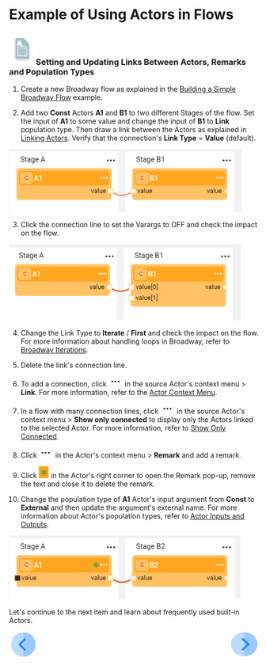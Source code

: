 # Example of Using Actors in Flows


### ![](/academy/images/example.png)Setting and Updating Links Between Actors, Remarks and Population Types

1. Create a new Broadway flow as explained in the [Building a Simple Broadway Flow](05a_create_broadway_flow_example.md#example---building-a-simple-broadway-flow) example. 

2. Add two **Const** Actors **A1** and **B1** to two different Stages of the flow. Set the input of **A1** to some value and change the input of **B1** to **Link** population type. Then draw a link between the Actors as explained in [Linking Actors](/articles/19_Broadway/07_broadway_flow_linking_actors.md). Verify that the connection's **Link Type** = **Value** (default). 

![image](images/08_link_type_1.PNG)

3. Click the connection line to set the Varargs to OFF and check the impact on the flow.

![image](images/08_link_type_vararg.PNG)

4. Change the Link Type to **Iterate** / **First** and check the impact on the flow. For more information about handling loops in Broadway, refer to [Broadway Iterations](/articles/19_Broadway/21_iterations.md). 
5. Delete the link's connection line.  
6. To add a connection, click ![image](images/three_dots_icon.png) in the source Actor's context menu > **Link**. For more information, refer to the [Actor Context Menu](/articles/19_Broadway/18_broadway_flow_window.md#actor-context-menu).
7. In a flow with many connection lines, click ![image](images/three_dots_icon.png) in the source Actor's context menu > **Show only connected** to display only the Actors linked to the selected Actor. For more information, refer to [Show Only Connected](/articles/19_Broadway/08_show_only_connected_actors.md).
8. Click ![image](images/three_dots_icon.png) in the Actor's context menu > **Remark** and add a remark.
9. Click ![image](images/green_asterisk.PNG) in the Actor's right corner to open the Remark pop-up, remove the text and close it to delete the remark.

10. Change the population type of **A1** Actor's input argument  from **Const** to **External** and then update the argument's external name. For more information about Actor's population types, refer to [Actor Inputs and Outputs](/articles/19_Broadway/03_broadway_actor_window.md#actors-inputs-and-outputs).

![image](images/08_link_type_external.PNG)

Let's continue to the next item and learn about frequently used built-in Actors.

[![Previous](/articles/images/Previous.png)](08_using_actors_in_boadway_flows.md)[<img align="right" width="60" height="54" src="/articles/images/Next.png">](09_frequently_used_actor_types.md)

